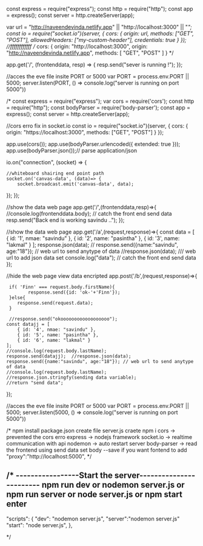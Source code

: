 
const express = require("express");
const http = require("http");
const app = express();
const server = http.createServer(app);

var url = "http://naveendevinda.netlify.app" || "http://localhost:3000" || "*";
const io = require("socket.io")(server, {
	cors: {
		origin: url,
		methods: ["GET", "POST"],
		allowedHeaders: ["my-custom-header"],
		credentials: true
	  }
});
//ffffffffffff
/*
	cors: {
		origin: "http://localhost:3000",
		origin: "http://naveendevinda.netlify.app",
		methods: [ "GET", "POST" ]
	}
*/


app.get('/', (frontenddata, resp) => {
	resp.send("sever is running  !");
});

	

//acces  the eve file insite PORT or 5000
var PORT = process.env.PORT || 5000;
server.listen(PORT, () => console.log("server is running on port 5000"))








/*
const express = require("express");
var cors = require('cors');
const http = require("http");
const bodyParser = require('body-parser');
const app = express();
const server = http.createServer(app);

//cors erro fix in socket.io
const io = require("socket.io")(server, {
	cors: {
	  origin: "https://localhost:3000",
	  methods: ["GET", "POST"]
	}
  });


app.use(cors());
app.use(bodyParser.urlencoded({ extended: true }));
app.use(bodyParser.json());// parse application/json




io.on("connection", (socket) => {

	//whiteboard shairing end point path
	socket.on('canvas-data', (data)=> {
		socket.broadcast.emit('canvas-data', data);
  });
});

//show the data web page
app.get('/',(frontenddata,resp)=>{
	//console.log(frontenddata.body); // catch the front end send data
	resp.send("Back end is working savindu ..");
  });

  //show the data web page
 app.get('/a',(request,response)=>{
	 const data = [
		 { id: '1', nmae: "savindu" },
		 { id: '2', name: "pasintha" },
		 { id: '3', name: "lakmal" }
	 ];
	 response.json(data);
	// response.send({name:"savindu", age:"18"}); // web url to send anytype of data
	//response.json(data); /// web url to add json data set
	 console.log("data"); // catch the front end send data
 });

 //hide the web page view data encripted
 app.post('/b',(request,response)=>{

	 if( 'Finn' === request.body.firstName){
			response.send({id: 'ok-'+'Finn'});
	 }else{
		response.send(request.data);
	 }

	 //response.send("okoooooooooooooooooo");
	const datajj = [
		{ id: '4', nmae: "savindu" },
		{ id: '5', name: "pasintha" },
		{ id: '6', name: "lakmal" }
	];
	//console.log(request.body.lastName);
	response.send(datajj);  //response.json(data); response.send({name:"savindu", age:"18"}); // web url to send anytype of data
	//console.log(request.body.lastName);
	//response.json.stringfy(sending data variable);
	//return "send data";

});


//acces  the eve file insite PORT or 5000
var PORT = process.env.PORT || 5000;
server.listen(5000, () => console.log("server is running on port 5000"))

/*
 npm install
	package.json create file
	server.js     craete
 npm i
  cors -> prevented the cors erro
   express -> nodejs framework
	socket.io -> realtime communication with api
	 nodemon    -> auto restart server
	 body-parser  -> read the frontend using send data set body
	  --save
	  if you want fontend to add
	  "proxy":"http://localhost:5000",
*/

/*
-----------------Start the server------------------------
npm run dev or nodemon server.js 
or
npm run server
or
node server.js
or
npm start
enter
---------------------------------------------------------
"scripts": {
		"dev": "nodemon server.js",
		"server":"nodemon server.js"
		"start": "node server.js",
	},

*/